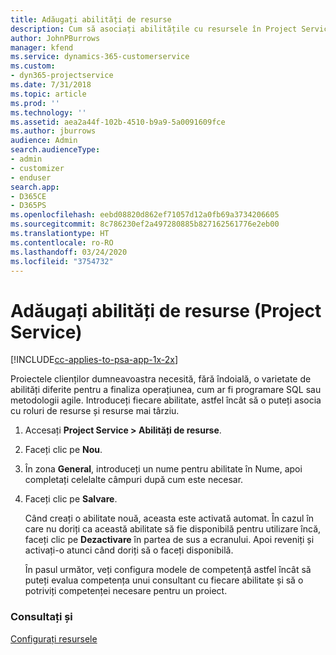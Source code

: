 ```yaml
---
title: Adăugați abilități de resurse
description: Cum să asociați abilitățile cu resursele în Project Service
author: JohnPBurrows
manager: kfend
ms.service: dynamics-365-customerservice
ms.custom:
- dyn365-projectservice
ms.date: 7/31/2018
ms.topic: article
ms.prod: ''
ms.technology: ''
ms.assetid: aea2a44f-102b-4510-b9a9-5a0091609fce
ms.author: jburrows
audience: Admin
search.audienceType:
- admin
- customizer
- enduser
search.app:
- D365CE
- D365PS
ms.openlocfilehash: eebd08820d862ef71057d12a0fb69a3734206605
ms.sourcegitcommit: 8c786230ef2a497280885b827162561776e2eb00
ms.translationtype: HT
ms.contentlocale: ro-RO
ms.lasthandoff: 03/24/2020
ms.locfileid: "3754732"
---
```

# <a name="add-resource-skills-project-service"></a>Adăugați abilități de resurse (Project Service)

[!INCLUDE[cc-applies-to-psa-app-1x-2x](../includes/cc-applies-to-psa-app-1x-2x.md)]

Proiectele clienților dumneavoastra necesită, fără îndoială, o varietate de abilități diferite pentru a finaliza operațiunea, cum ar fi programare SQL sau metodologii agile. Introduceți fiecare abilitate, astfel încât să o puteți asocia cu roluri de resurse și resurse mai târziu.  
  
1. Accesați **Project Service > Abilități de resurse**.  
  
2. Faceți clic pe **Nou**.  
  
3. În zona **General**, introduceți un nume pentru abilitate în Nume, apoi completați celelalte câmpuri după cum este necesar.  
  
4. Faceți clic pe **Salvare**.  
  
   Când creați o abilitate nouă, aceasta este activată automat. În cazul în care nu doriți ca această abilitate să fie disponibilă pentru utilizare încă, faceți clic pe **Dezactivare** în partea de sus a ecranului. Apoi reveniți și activați-o atunci când doriți să o faceți disponibilă.  
  
   În pasul următor, veți configura modele de competență astfel încât să puteți evalua competența unui consultant cu fiecare abilitate și să o potriviți competenței necesare pentru un proiect.  
  
### <a name="see-also"></a>Consultați și  
 [Configurați resursele](../project-service/set-up-resources.md)
